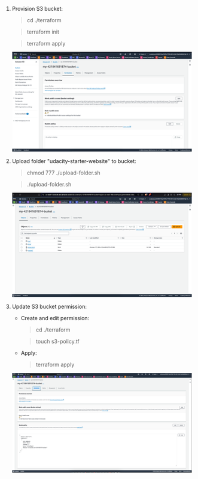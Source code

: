 1. Provision S3 bucket:
    > cd ./terraform
    
    > terraform init
    
    > terraform apply 
    
    ![alt text](image.png)

2. Upload folder "udacity-starter-website" to bucket:
    > chmod 777 ./upload-folder.sh

    > ./upload-folder.sh

    ![alt text](image-1.png)

3. Update S3 bucket permission:
    - Create and edit permission:
        > cd ./terraform

        > touch s3-policy.tf
    - Apply:
        > terraform apply

    ![alt text](image-2.png)
